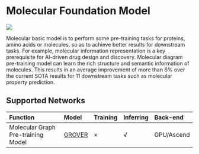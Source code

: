 # Molecular Foundation Model

<a href="https://gitee.com/mindspore/docs/blob/master/docs/mindsponge/docs/source_en/user/basic.md" target="_blank"><img src="https://mindspore-website.obs.cn-north-4.myhuaweicloud.com/website-images/master/resource/_static/logo_source_en.png"></a>

Molecular basic model is to perform some pre-training tasks for proteins, amino acids or molecules, so as to achieve better results for downstream tasks. For example, molecular information representation is a key prerequisite for AI-driven drug design and discovery. Molecular diagram pre-training model can learn the rich structure and semantic information of molecules. This results in an average improvement of more than 6% over the current SOTA results for 11 downstream tasks such as molecular property prediction.

## Supported Networks

| Function            | Model                  | Training | Inferring | Back-end       |
| :----------- | :------------------------------ | :--- | :--- | :-------- |
| Molecular Graph Pre-training Model | [GROVER](https://gitee.com/mindspore/mindscience/pulls/441/files#) | ×    | √   | GPU/Ascend |